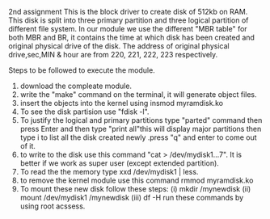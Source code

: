 2nd assignment
This is the block driver to create disk of 512kb on RAM. This disk is split into three primary partition and three logical partition of different file system. In our module we use the different "MBR table" for both MBR and BR, it contains the time at which disk has been created and original physical drive of the disk. The address of original physical drive,sec,MIN & hour are from 220, 221, 222, 223 respectively. 

Steps to be followed to execute the module.
1) download the compleate module.
2) write the "make" command on the terminal, it will generate object files.
3) insert the objects into the kernel using insmod myramdisk.ko
4) To see the disk partision use "fdisk -l".
5) To justify the logical and primary partitions type "parted" command then press Enter and then type "print all"this will display major partitions then type i to list all the disk created newly .press "q" and enter to come out of it.
6) to write to the disk use this command "cat > /dev/mydisk1...7". It is better if we work as super user (except extended partition).
7) To read the the memory type xxd /dev/mydisk1 | less.
8) to remove the kernel module use this command rmmod myramdisk.ko
9) To mount these new disk follow these steps:
	(i)   mkdir /mynewdisk
	(ii)  mount /dev/mydisk1 /mynewdisk
	(iii) df -H
   run these commands by using root acssess.
